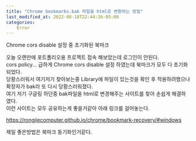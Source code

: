 ```yaml
---
title: "Chrome bookmarks.bak 파일을 html로 변환하는 방법"
last_modified_at: 2022-08-18T22:44:36-05:00
categories: 
    Error
---
```


Chrome cors disable 설정 중 초기화된 북마크

오늘 오랜만에 포트폴리오용 프로젝트 접속 해보았는데 로그인이 안된다.  
cors policy... 급하게 Chrome cors disable 설정 하였는데 북마크가 모두 다 초기화 되었다.  
당황스러워서 여기저기 찾아보는중 Library에 파일이 있는것을 확인 후 적용하려했으나  
확장자가 bak라 또 다시 당황스러워졌다.  
여기 저기 구글링 하던중 bak파일을 html로 변경해주는 사이트를 찾아 손쉽게 해결하였다.  
이런 사이트는 모두 공유하는게 좋을거같아 아래 링크를 걸어놓는다.  

  

https://rongjiecomputer.github.io/chrome/bookmark-recovery/#windows
  
제일 좋은방법은 북마크 동기화인거같다.
  
